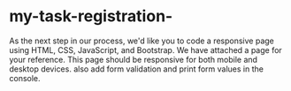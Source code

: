 # my-task-registration-
As the next step in our process, we'd like you to code a responsive page using HTML, CSS, JavaScript, and Bootstrap. We have attached a page for your reference. This page should be responsive for both mobile and desktop devices. also add form validation and print form values in the console.
